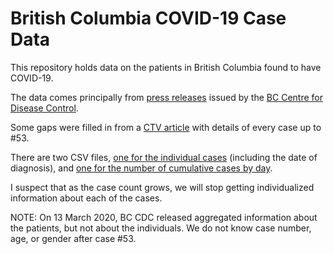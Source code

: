 # British Columbia COVID-19 Case Data

This repository holds data on the patients in British Columbia found to have  COVID-19.

The data comes principally from
[press releases](http://www.bccdc.ca/about/news-stories/stories/2020/information-on-novel-coronavirus) issued by the
[BC Centre for Disease Control](http://www.bccdc.ca/).

Some gaps were filled in from a
[CTV article](https://bc.ctvnews.ca/timeline-every-case-of-covid-19-identified-in-british-columbia-1.4845820)
with details of every case up to #53.

There are two CSV files,
[one for the individual cases](cases.csv)
(including the date of diagnosis),
and
[one for the number of cumulative cases by day](cumulativeCases.csv).

I suspect that as the case count grows, we will stop getting individualized information
about each of the cases.

NOTE: On 13 March 2020, BC CDC released aggregated information about the patients, 
but not about the individuals.  We do not know case number, age, or gender after case #53.
